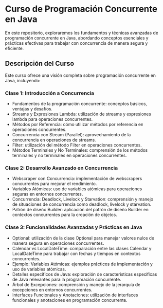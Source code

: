# Curso de Programación Concurrente en Java

En este repositorio, exploraremos los fundamentos y técnicas avanzadas de programación concurrente en Java, abordando conceptos esenciales y prácticas efectivas para trabajar con concurrencia de manera segura y eficiente.

## Descripción del Curso

Este curso ofrece una visión completa sobre programación concurrente en Java, incluyendo:

### Clase 1: Introducción a Concurrencia

- Fundamentos de la programación concurrente: conceptos básicos, ventajas y desafíos.
- Streams y Expresiones Lambda: utilización de streams y expresiones lambda para operaciones concurrentes.
- Métodos por Referencia: cómo utilizar métodos por referencia en operaciones concurrentes.
- Concurrencia con Stream (Parallel): aprovechamiento de la concurrencia en operaciones de streams.
- Filter: utilización del método Filter en operaciones concurrentes.
- Métodos Terminales y No Terminales: comprensión de los métodos terminales y no terminales en operaciones concurrentes.

### Clase 2: Desarrollo Avanzado en Concurrencia

- Webscraper con Concurrencia: implementación de webscrapers concurrentes para mejorar el rendimiento.
- Variables Atómicas: uso de variables atómicas para operaciones seguras en entornos concurrentes.
- Concurrencia: Deadlock, Livelock y Starvation: comprensión y manejo de situaciones de concurrencia como deadlock, livelock y starvation.
- Patrón de diseño Builder: aplicación del patrón de diseño Builder en contextos concurrentes para la creación de objetos.

### Clase 3: Funcionalidades Avanzadas y Prácticas en Java

- Optional: utilización de la clase Optional para manejar valores nulos de manera segura en operaciones concurrentes.
- Calendar vs LocalDateTime: comparación entre las clases Calendar y LocalDateTime para trabajar con fechas y tiempos en contextos concurrentes.
- Ejemplo: Variables Atómicas: ejemplos prácticos de implementación y uso de variables atómicas.
- Detalles específicos de Java: exploración de características específicas de Java relevantes para la programación concurrente.
- Árbol de Excepciones: comprensión y manejo de la jerarquía de excepciones en entornos concurrentes.
- Interfaces Funcionales y Anotaciones: utilización de interfaces funcionales y anotaciones en programación concurrente.


